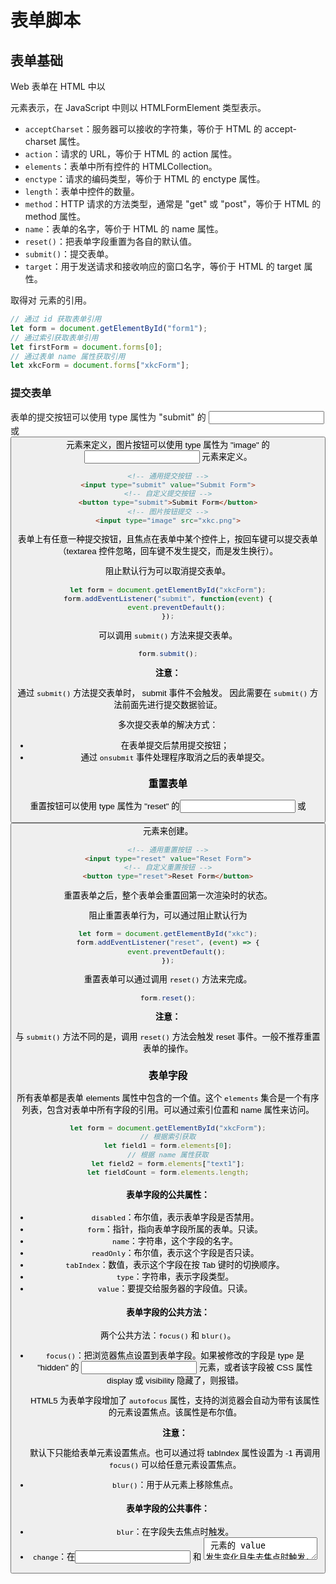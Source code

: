 # 表单脚本

## 表单基础

Web 表单在 HTML 中以 <form> 元素表示，在 JavaScript 中则以 HTMLFormElement 类型表示。

- `acceptCharset`：服务器可以接收的字符集，等价于 HTML 的 accept-charset 属性。
- `action`：请求的 URL，等价于 HTML  的 action 属性。
- `elements`：表单中所有控件的 HTMLCollection。
- `enctype`：请求的编码类型，等价于 HTML 的 enctype 属性。
- `length`：表单中控件的数量。
- `method`：HTTP  请求的方法类型，通常是 "get" 或 "post"，等价于 HTML 的 method 属性。
- `name`：表单的名字，等价于 HTML 的 name 属性。
- `reset()`：把表单字段重置为各自的默认值。
- `submit()`：提交表单。
- `target`：用于发送请求和接收响应的窗口名字，等价于 HTML 的 target 属性。

取得对 <form> 元素的引用。

```javascript
// 通过 id 获取表单引用
let form = document.getElementById("form1");
// 通过索引获取表单引用
let firstForm = document.forms[0];
// 通过表单 name 属性获取引用
let xkcForm = document.forms["xkcForm"];
```

### 提交表单

表单的提交按钮可以使用 type 属性为 "submit" 的 <input> 或 <button> 元素来定义，图片按钮可以使用 type 属性为 "image" 的 <input> 元素来定义。

```html
<!-- 通用提交按钮 -->
<input type="submit" value="Submit Form">
<!-- 自定义提交按钮 -->
<button type="submit">Submit Form</button>
<!-- 图片按钮提交 -->
<input type="image" src="xkc.png">
```

表单上有任意一种提交按钮，且焦点在表单中某个控件上，按回车键可以提交表单（textarea 控件忽略，回车键不发生提交，而是发生换行）。

阻止默认行为可以取消提交表单。

```javascript
let form = document.getElementById("xkcForm");
form.addEventListener("submit", function(event) {
    event.preventDefault();
});
```

可以调用 `submit()` 方法来提交表单。

```javascript
form.submit();
```

**注意：**

通过 `submit()` 方法提交表单时， submit 事件不会触发。 因此需要在 `submit()` 方法前面先进行提交数据验证。

多次提交表单的解决方式：

- 在表单提交后禁用提交按钮；
- 通过 `onsubmit` 事件处理程序取消之后的表单提交。

### 重置表单

重置按钮可以使用 type 属性为 "reset" 的<input> 或<button> 元素来创建。

```html
<!-- 通用重置按钮 -->
<input type="reset" value="Reset Form">
<!-- 自定义重置按钮 -->
<button type="reset">Reset Form</button>
```

重置表单之后，整个表单会重置回第一次渲染时的状态。

阻止重置表单行为，可以通过阻止默认行为

```javascript
let form = document.getElementById("xkc");
form.addEventListener("reset", (event) => {
    event.preventDefault();
});
```

重置表单可以通过调用 `reset()` 方法来完成。

```javascript
form.reset();
```

**注意：**

与 `submit()` 方法不同的是，调用 `reset()` 方法会触发 reset 事件。一般不推荐重置表单的操作。

### 表单字段

所有表单都是表单 elements 属性中包含的一个值。这个 `elements` 集合是一个有序列表，包含对表单中所有字段的引用。可以通过索引位置和 name 属性来访问。

```javascript
let form = document.getElementById("xkcForm");
// 根据索引获取
let field1 = form.elements[0];
// 根据 name 属性获取
let field2 = form.elements["text1"];
let fieldCount = form.elements.length;
```

#### 表单字段的公共属性：

- `disabled`：布尔值，表示表单字段是否禁用。
- `form`：指针，指向表单字段所属的表单。只读。
- `name`：字符串，这个字段的名字。
- `readOnly`：布尔值，表示这个字段是否只读。
- `tabIndex`：数值，表示这个字段在按 Tab 键时的切换顺序。
- `type`：字符串，表示字段类型。
- `value`：要提交给服务器的字段值。只读。

#### 表单字段的公共方法：

两个公共方法：`focus()` 和 `blur()`。

- `focus()`：把浏览器焦点设置到表单字段。如果被修改的字段是 type 是 "hidden" 的 <input> 元素，或者该字段被 CSS 属性 display 或 visibility 隐藏了，则报错。

  HTML5 为表单字段增加了 `autofocus` 属性，支持的浏览器会自动为带有该属性的元素设置焦点。该属性是布尔值。

  **注意：**

  默认下只能给表单元素设置焦点。也可以通过将 tabIndex 属性设置为 -1 再调用 `focus()` 可以给任意元素设置焦点。

- `blur()`：用于从元素上移除焦点。

  

#### 表单字段的公共事件：

- `blur`：在字段失去焦点时触发。
- `change`：在<input> 和 <textarea> 元素的 value 发生变化且失去焦点时触发，在 <select> 元素被选中时发生变化时触发。
- `focus`：在字段获得焦点时触发。

blur 和 focus 事件会因为用户手动改变字段焦点或者使用 `blur()` 或 `focus()` 方法而触发。

## 文本框编程

### 选择文本

`select()` 方法用于全部选中文本框中的文本。

#### select 事件

`select` 事件在当选中文本框中的文本时，会触发。

#### 取得选中文本

为提供选中文本信息。 HTML5 对此进行了扩展，为文本框添加了两个属性：`selectionStart` 和 `selectionEnd`。分别表示文本选区的起点和终点（文本选区起点的偏移量和文本选区终点的偏移量）。

老版本IE有包含整个文档中文本选择信息的 `document.selection` 对象。必须先创建一个范围。再从中取得文本。

```javascript
function getSelectedText(textbox) {
    if (typeof textbox.selectionStart == "number") {
        return textbox.value.substring(textbox.selectionStart, textbox.selectionEnd);
    } else if (document.selection) {
        return document.selection.createRange().text;
    }
}
```

#### 部分选中文本

HTML5 在文本框中选中部分文本提供支持。 `setSelectionRange()` 方法也可以在所有文本框中使用。这个方法接收两个参数：要选择的第一个字符的索引和停止选择的字符的索引。

**注意：**

在调用 `setSelectionRange()` 方法之前要先给文本框设置焦点。

IE早期版本提供的 `createTextRange()` 方法创建一个范围，并使用 `moveStart()` 和 `moveEnd()`范围方法。在使用这两个方法之前需要先调用 `collapse()` 方法把范围折叠到文本框的开始。接着，`moveStart()` 可以把范围的起点和终点都移动到相同的位置，再给 `moveEnd()`传入要选择的字符总数作为参数。最后使用 `select()`选中文本。

```javascript
let textbox = document.forms[0].elements["textbox1"];
textbox.value = "Hello World!";
var range = textbox.createTextRange();
range.collapse(true);
range.moveStart("charactor", 0);
range.moveEnd("charactor", textbox.value.length); 
range.select(); // Hello World!

range.collapse(true);
range.moveStart("charactor", 0);
range.moveEnd("charactor", 3);
range.select(); // Hel
```

**注意：**

要想看到效果文本框必须先获得焦点。

### 输入过滤

#### 屏蔽字符

例

```javascript
// 用户输入手机号文本框不应该出现非数字字符
textbox.addEventListener("keypress", (event) => {
    if (!/\d/.test(String.fromCharCode(event.charCode)) && event.charCode > 9 && !event.ctrlKey) {
        event.preventDefault();
    }
});
```

#### 处理剪贴板

剪贴板相关事件：

- `beforecopy`：复制操作发生前触发。
- `copy`：复制操作发生时触发。
- `beforecut`：剪切操作发生前触发。
- `cut`：剪切操作发生时触发。
- `beforepaste`：粘贴操作发生前触发。
- `paste`：粘贴操作发生时触发。

剪贴板上的数据可以通过 window 对象(IE) 或 event 对象(Firefox、Safari 和 Chrome) 上的 `clipboardData` 对象获取。Firefox、Safari 和 Chrome 中只能再剪贴板事件期间访问 clipboardData 对象。IE 在任何时候都会暴露 `clipboardData` 对象。

兼容的获取和设置剪贴板内容

```javascript
function getClipboardText(event) {
    var clipboardData = (event.clipboardData || window.clipboardData);
    return clipboardData.getData("text");
}
function setClipboardText(event, value) {
    if (event.clipboardData) {
        return event.clipboardData.setData("text/plain", value); 
    } else if (window.clipboardData) {
        return window.clipboardData.setData("text", value);
    }
}
```

### HTML5 约束验证 API

#### 必填字段

给表单字段添加 required 属性。

```html
<input type="text" name="xkcName" required >
```

任何带有 `required` 属性的字段必须有值，否则无法提交表单。

可通过检测对应元素的 `required` 属性来判断表单字段是否为必填。

```javascript
let isXkcNameRequired = document.forms[0].elements["xkcName"].required;
```

#### 更多输入类型

新的输入类型 "email" 和 "url"。

```html
<input type="email" name="email">
<input type="url" name="url">
```

#### 数值范围

HTML5 定义了其他几种新的输入元素类型。包括："number"、"range"、"datetime"、"datetime-local"、"date"、"month"、"week" 和 "time"。并非所有主流浏览器都支持。

对于上述每种数值类型。都可以指定 min 属性（最小可能值）、max 属性（最大可能值），以及 step 属性（从 min 到 max 的步长值）。

```html
<!-- 只允许输入 0 到 100 中 5 的倍数 -->
<input type="number" min="0" max="100" step="5" name="xkc">
```

`stepUp()` 和 `stepDown()` 接收一个可选参数：要从当前值加上或减去的数值。（默认，步长会增加或递减 1 ）。

```javascript
input.stepUp(); // 加 1
input.stepUp(2); // 加 2
input.stepDown(); // 减 1
input.stepDown(2); // 减 2
```

#### 输入模式

HTML 新增 pattern 属性。用于指定一个正则表达式，用户输入的文本必须与之匹配。

```html
<input type="text" pattern="\d+" name="count">
```

可以使用元素的 pattern 属性获取

```javascript
let pattern = document.form[0].elements["count"].pattern;
```

#### 检测有效值

使用 `checkValidity()` 方法可以检测表单中任意给定字段是否有效。这个方法在所有表单元素上都可以使用，字段有效则返回 true，否则返回 false。判断字段是否有效依据是上面的约束条件。

`checkValidity()` 方法只会告诉我们字段是否有效，而 `validity` 属性会告知我们字段为什么有效或者无效。`validity` 属性是一个对象，包含返回布尔值的属性：

- `customError`：如果设置了 `setCustomValidity()` 就返回 true，否则返回 false。
- `patternMismatch`：如果字段值不匹配指定的 pattern 属性则返回 false。
- `rangeOverflow`：如果字段值大于 max 的值则返回 true。
- `rangeUnderflow`：如果字段小于 min 的值则返回 true。
- `stepMisMatch`：如果字段值与 min、max 和 step 的值不相符则返回 true。
- `tooLong`：如果字段值的长度超过 maxlength 属性指定的值则返回 true。
- `typeMismatch`：如果字段值不是 "email" 或 "url" 要求的格式返回 true。
- `valid`：如果其他所有属性值都是 false 或者 true 。与 `checkValidity()` 条件一致。
- `valueMissing`：如果字段是必填的但没有值则返回 true。